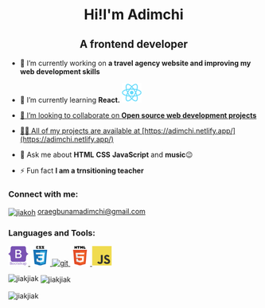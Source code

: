 <h1 align="center">Hi!I'm Adimchi</h1>
<h2 align="center">A frontend developer</h2>

- 🔭 I’m currently working on **a travel agency website and improving my web development skills**

- 🌱 I’m currently learning **React.**  <a href="https://developer.mozilla.org/en-US/docs/Web/React" target="_blank" rel="noreferrer"> <img src="https://raw.githubusercontent.com/devicons/devicon/master/icons/react/react-original.svg" alt="javascript" width="40" height="40"/>

- 👯 I’m looking to collaborate on **Open source web development projects**

- 👨‍💻 All of my projects are available at [https://adimchi.netlify.app/](https://adimchi.netlify.app/)

- 💬 Ask me about **HTML**  **CSS** **JavaScript** and **music**😉

- ⚡ Fun fact **I am a trnsitioning teacher**

<h3 align="left">Connect with me:</h3>
<p align="left">
<a href="https://linkedin.com/in/adimchi-oraegbunam" target="blank"><img align="center" src="https://raw.githubusercontent.com/rahuldkjain/github-profile-readme-generator/master/src/images/icons/Social/linked-in-alt.svg" alt="jiakoh" height="30" width="40" /></a>
  <a href= "mailto:oraegbunamadimchi@gmail.com">oraegbunamadimchi@gmail.com</a>
</p>

<h3 align="left">Languages and Tools:</h3>
<p align="left"> <a href="https://getbootstrap.com" target="_blank" rel="noreferrer"> <img src="https://raw.githubusercontent.com/devicons/devicon/master/icons/bootstrap/bootstrap-plain-wordmark.svg" alt="bootstrap" width="40" height="40"/> </a> <a href="https://www.w3schools.com/css/" target="_blank" rel="noreferrer"> <img src="https://raw.githubusercontent.com/devicons/devicon/master/icons/css3/css3-original-wordmark.svg" alt="css3" width="40" height="40"/> </a>  <a href="https://git-scm.com/" target="_blank" rel="noreferrer"> <img src="https://www.vectorlogo.zone/logos/git-scm/git-scm-icon.svg" alt="git" width="40" height="40"/> </a> <a href="https://www.w3.org/html/" target="_blank" rel="noreferrer"> <img src="https://raw.githubusercontent.com/devicons/devicon/master/icons/html5/html5-original-wordmark.svg" alt="html5" width="40" height="40"/> </a> <a href="https://developer.mozilla.org/en-US/docs/Web/JavaScript" target="_blank" rel="noreferrer"> <img src="https://raw.githubusercontent.com/devicons/devicon/master/icons/javascript/javascript-original.svg" alt="javascript" width="40" height="40"/> </a>
<p><img align="left" src="https://github-readme-stats.vercel.app/api/top-langs?username=adimchithecreator&show_icons=true&theme=radical&locale=en&layout=compact" alt="jiakjiak" /></p>

<p>&nbsp;<img align="center" src="https://github-readme-stats.vercel.app/api?username=adimchithecreator&show_icons=true&theme=radical&locale=en" alt="jiakjiak" height="140"/></p>

<p><img align="center" src="https://github-readme-streak-stats.herokuapp.com/?user=adimchithecreator&" alt="jiakjiak" /></p>
